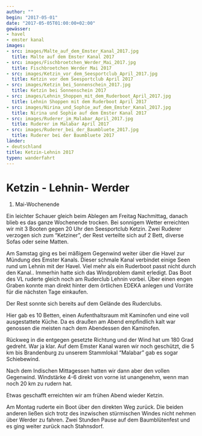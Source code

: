 ```yaml
---
author: ""
begin: "2017-05-01"
date: "2017-05-05T01:00:00+02:00"
gewässer:
- havel
- emster kanal
images:
- src: images/Malte_auf_dem_Emster_Kanal_2017.jpg
  title: Malte auf dem Emster Kanal 2017
- src: images/Fischbroetchen_Werder_Mai_2017.jpg
  title: Fischbroetchen Werder Mai 2017
- src: images/Ketzin_vor_dem_Seesportclub_April_2017.jpg
  title: Ketzin vor dem Seesportclub April 2017
- src: images/Ketzin_bei_Sonnenschein_2017.jpg
  title: Ketzin bei Sonnenschein 2017
- src: images/Lehnin_Shoppen_mit_dem_Ruderboot_April_2017.jpg
  title: Lehnin Shoppen mit dem Ruderboot April 2017
- src: images/Nirina_und_Sophie_auf_dem_Emster_Kanal_2017.jpg
  title: Nirina und Sophie auf dem Emster Kanal 2017
- src: images/Ruderer_im_Malabar_April_2017.jpg
  title: Ruderer im Malabar April 2017
- src: images/Ruderer_bei_der_Baumbluete_2017.jpg
  title: Ruderer bei der Baumbluete 2017
länder: 
- deutschland
title: Ketzin-Lehnin 2017
typen: wanderfahrt
---
```



# Ketzin - Lehnin- Werder


1. Mai-Wochenende

Ein leichter Schauer gleich beim Ablegen am Freitag Nachmittag, danach blieb es das ganze Wochenende trocken. Bei sonnigem Wetter erreichten wir mit 3 Booten gegen 20 Uhr den Seesportclub Ketzin. Zwei Ruderer verzogen sich zum “Ketziner”, der Rest verteilte sich auf 2 Bett, diverse Sofas oder seine Matten.

Am Samstag ging es bei mäßigem Gegenwind weiter über die Havel zur Mündung des Emster Kanals. Dieser schmale Kanal verbindet einige Seen rund um Lehnin mit der Havel. Viel mehr als ein Ruderboot passt nicht durch den Kanal.. Immerhin hatte sich das Windproblem damit erledigt. Das Boot des VL ruderte gleich noch am Ruderclub Lehnin vorbei. Über einen engen Graben konnte man direkt hinter dem örtlichen EDEKA anlegen und Vorräte für die nächsten Tage einkaufen.

Der Rest sonnte sich bereits auf dem Gelände des Ruderclubs.

Hier gab es 10 Betten, einen Aufenthaltsraum mit Kaminofen und eine voll ausgestattete Küche. Da es draußen am Abend empfindlich kalt war genossen die meisten nach dem Abendessen den Kaminofen.

Rückweg in die entgegen gesetzte Richtung und der Wind hat um 180 Grad gedreht. War ja klar. Auf dem Emster Kanal waren wir noch geschützt, die 5 km bis Brandenburg zu unserem Stammlokal “Malabar” gab es sogar Schiebewind.

Nach dem Indischen Mittagessen hatten wir dann aber den vollen Gegenwind. Windstärke 4-6 direkt von vorne ist unangenehm, wenn man noch 20 km zu rudern hat.

Etwas geschafft erreichten wir am frühen Abend wieder Ketzin.

Am Montag ruderte ein Boot über den direkten Weg zurück. Die beiden anderen ließen sich trotz des inzwischen stürmischen Windes nicht nehmen über Werder zu fahren. Zwei Stunden Pause auf dem Baumblütenfest und es ging weiter zurück nach Stahnsdorf.
